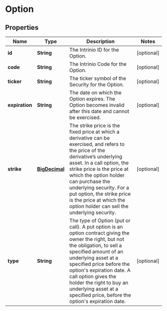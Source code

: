 
# Option

## Properties
Name | Type | Description | Notes
------------ | ------------- | ------------- | -------------
**id** | **String** | The Intrinio ID for the Option. |  [optional]
**code** | **String** | The Intrinio Code for the Option. |  [optional]
**ticker** | **String** | The ticker symbol of the Security for the Option. |  [optional]
**expiration** | **String** | The date on which the Option expires. The Option becomes invalid after this date and cannot be exercised. |  [optional]
**strike** | [**BigDecimal**](BigDecimal.md) | The strike price is the fixed price at which a derivative can be exercised, and refers to the price of the derivative’s underlying asset.  In a call option, the strike price is the price at which the option holder can purchase the underlying security.  For a put option, the strike price is the price at which the option holder can sell the underlying security. |  [optional]
**type** | **String** | The type of Option (put or call). A put option is an option contract giving the owner the right, but not the obligation, to sell a specified amount of an underlying asset at a specified price before the option&#39;s expiration date. A call option gives the holder the right to buy an underlying asset at a specified price, before the option&#39;s expiration date. |  [optional]



